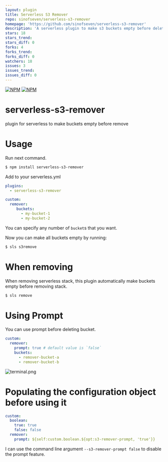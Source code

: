 ```yaml
---
layout: plugin
title: Serverless S3 Remover
repo: sinofseven/serverless-s3-remover
homepage: 'https://github.com/sinofseven/serverless-s3-remover'
description: 'A serverless plugin to make s3 buckets empty before deleting cloudformation stack when ```sls remove```'
stars: 18
stars_trend: 
stars_diff: 0
forks: 4
forks_trend: 
forks_diff: 0
watchers: 18
issues: 3
issues_trend: 
issues_diff: 0
---
```



[![NPM](https://nodei.co/npm/serverless-s3-remover.png?downloads=true&downloadRank=true&stars=true)](https://nodei.co/npm/serverless-s3-remover/)
[![NPM](https://nodei.co/npm-dl/serverless-s3-remover.png?height=2)](https://nodei.co/npm/serverless-s3-remover/)
# serverless-s3-remover
plugin for serverless to make buckets empty before remove

# Usage
Run next command.
```bash
$ npm install serverless-s3-remover
```

Add to your serverless.yml
```yaml
plugins:
  - serverless-s3-remover

custom:
  remover:
     buckets:
       - my-bucket-1
       - my-bucket-2
```

You can specify any number of `bucket`s that you want.

Now you can make all buckets empty by running:
```bash
$ sls s3remove
```

# When removing
When removing serverless stack, this plugin automatically make buckets empty  before removing stack.
```sh
$ sls remove
```

# Using Prompt
You can use prompt before deleting bucket.

```yaml
custom:
  remover:
    prompt: true # default value is `false`
    buckets:
      - remover-bucket-a
      - remover-bucket-b
```

![terminal.png](https://user-images.githubusercontent.com/57114/31264298-0896f1ec-aaa3-11e7-9a8e-86e3c3f34e23.png)

# Populating the configuration object before using it
```yaml
custom:
  boolean:
    true: true
    false: false
  remover:
    prompt: ${self:custom.boolean.${opt:s3-remover-prompt, 'true'}}
```

 I can use the command line argument ```--s3-remover-prompt false``` to disable the prompt feature.
